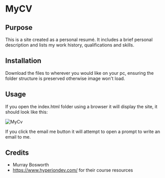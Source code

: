 # MyCV

## Purpose
This is a site created as a personal resumé. It includes a brief personal description and lists my work history, qualifications and skills.

## Installation
Download the files to wherever you would like on your pc, ensuring the folder structure is preserved otherwise image won't load.

## Usage
If you open the index.html folder using a browser it will display the site, it should look like this:

![MyCv](https://user-images.githubusercontent.com/15369629/219785721-417074c1-775b-4593-b571-e08f6f94cf12.PNG)

If you click the email me button it will attempt to open a prompt to write an email to me.

## Credits
- Murray Bosworth
- https://www.hyperiondev.com/ for their course resources
